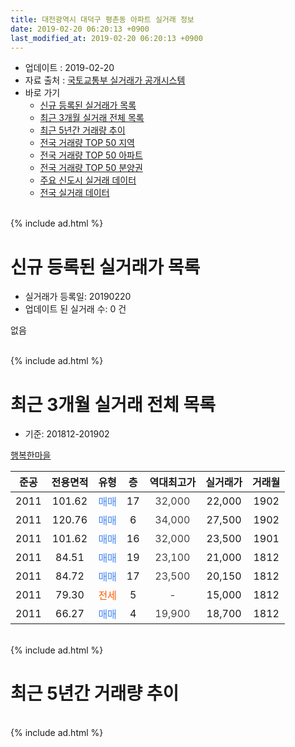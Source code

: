 ```yaml
---
title: 대전광역시 대덕구 평촌동 아파트 실거래 정보
date: 2019-02-20 06:20:13 +0900
last_modified_at: 2019-02-20 06:20:13 +0900
---
```


* 업데이트 : 2019-02-20
* 자료 출처 : [국토교통부 실거래가 공개시스템](http://rt.molit.go.kr)
* 바로 가기
    * [신규 등록된 실거래가 목록](#신규-등록된-실거래가-목록)
    * [최근 3개월 실거래 전체 목록](#최근-3개월-실거래-전체-목록)
    * [최근 5년간 거래량 추이](#최근-5년간-거래량-추이)
    * [전국 거래량 TOP 50 지역](https://inasie.github.io/apt-trade-info/최근-3개월-전국에서-가장-거래가-많이-발생한-지역)
    * [전국 거래량 TOP 50 아파트](https://inasie.github.io/apt-trade-info/최근-3개월-전국에서-가장-거래가-많이-발생한-아파트)
    * [전국 거래량 TOP 50 분양권](https://inasie.github.io/apt-trade-info/최근-3개월-전국에서-가장-거래가-많이-발생한-분양권)
    * [주요 신도시 실거래 데이터](https://inasie.github.io/apt-trade-info/주요-신도시)
    * [전국 실거래 데이터](https://inasie.github.io/apt-trade-info/전국)
<br>
{% include ad.html %}
<br>

# 신규 등록된 실거래가 목록
* 실거래가 등록일: 20190220
* 업데이트 된 실거래 수: 0 건

없음

<br>
{% include ad.html %}
<br>

# 최근 3개월 실거래 전체 목록
* 기준: 201812-201902


[행복한마을](https://search.naver.com/search.naver?query=%EB%8C%80%EC%A0%84%EA%B4%91%EC%97%AD%EC%8B%9C+%EB%8C%80%EB%8D%95%EA%B5%AC+%ED%8F%89%EC%B4%8C%EB%8F%99+%ED%96%89%EB%B3%B5%ED%95%9C%EB%A7%88%EC%9D%84)

|준공|전용면적|유형|층|역대최고가|실거래가|거래월|
|:---:|:---:|:---:|:---:|:---:|:---:|:---:|
|2011|101.62|<span style="color:#4285f3">매매</span>|17|<span style="color:#444444">32,000</span>|22,000|1902|
|2011|120.76|<span style="color:#4285f3">매매</span>|6|<span style="color:#444444">34,000</span>|27,500|1902|
|2011|101.62|<span style="color:#4285f3">매매</span>|16|<span style="color:#444444">32,000</span>|23,500|1901|
|2011|84.51|<span style="color:#4285f3">매매</span>|19|<span style="color:#444444">23,100</span>|21,000|1812|
|2011|84.72|<span style="color:#4285f3">매매</span>|17|<span style="color:#444444">23,500</span>|20,150|1812|
|2011|79.30|<span style="color:#ff5a00">전세</span>|5|<span style="color:#444444">-</span>|15,000|1812|
|2011|66.27|<span style="color:#4285f3">매매</span>|4|<span style="color:#444444">19,900</span>|18,700|1812|


<br>
{% include ad.html %}
<br>

# 최근 5년간 거래량 추이


<div style="width:100%;">
    <canvas id="deal_progress" height="200"></canvas>
</div>

<script>
new Chart(document.getElementById("deal_progress"), {
    type: 'line',
    data: {
        labels: ['201402','201403','201404','201405','201406','201407','201408','201409','201410','201411','201412','201501','201502','201503','201504','201505','201506','201507','201508','201509','201510','201511','201512','201601','201602','201603','201604','201605','201606','201607','201608','201609','201610','201611','201612','201701','201702','201703','201704','201705','201706','201707','201708','201709','201710','201711','201712','201801','201802','201803','201804','201805','201806','201807','201808','201809','201810','201811','201812','201901','201902'],
        datasets: [{
            label: '매매',
            pointRadius: 1,
            data: [6, 7, 7, 4, 0, 4, 4, 2, 4, 4, 3, 3, 4, 7, 8, 6, 3, 4, 4, 2, 3, 3, 2, 3, 4, 2, 0, 5, 2, 5, 3, 2, 4, 1, 0, 6, 4, 8, 2, 3, 2, 2, 3, 3, 0, 0, 5, 2, 2, 3, 2, 2, 5, 1, 4, 3, 1, 2, 3, 1, 2],
            borderColor: "rgba(255, 201, 14, 1)",
            backgroundColor: "rgba(255, 201, 14, 0.5)",
            fill: false,
            lineTension: 0
        },{
            label: '전월세',
            pointRadius: 1,
            data: [0, 6, 7, 7, 3, 2, 2, 5, 2, 2, 0, 5, 3, 7, 4, 4, 2, 5, 2, 0, 4, 2, 3, 0, 2, 6, 3, 4, 1, 0, 2, 0, 2, 3, 1, 2, 6, 3, 3, 4, 1, 3, 1, 0, 0, 0, 1, 3, 2, 3, 1, 4, 3, 1, 1, 1, 0, 4, 1, 0, 0],
            borderColor: "rgba(0, 141, 185, 1)",
            backgroundColor: "rgba(0, 141, 185, 0.5)",
            fill: false,
            lineTension: 0
        }
        ]
    },
    options: {
        responsive: true,
        title: {
            display: false
        },
        tooltips: {
            mode: 'index',
            intersect: false
        },
        hover: {
            mode: 'nearest',
            intersect: true
        },
        scales: {
            xAxes: [{
                display: true,
                scaleLabel: {
                    display: true,
                    labelString: '년/월'
                }
            }],
            yAxes: [{
                display: true,
                ticks: {
                    suggestedMin: 0,
                },
                scaleLabel: {
                    display: true,
                    labelString: '실거래 수'
                }
            }]
        }
    }
});

</script>


<br>
{% include ad.html %}
<br>

